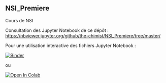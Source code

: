 ## NSI_Premiere
Cours de NSI

Consultation des Jupyter Notebook de ce dépôt :
https://nbviewer.jupyter.org/github/the-chimist/NSI_Premiere/tree/master/

Pour une utilisation interactive des fichiers Jupyter Notebook :

[![Binder](https://mybinder.org/badge_logo.svg)](https://mybinder.org/v2/gh/the-chimist/NSI_Premiere/master)

ou

[![Open In Colab](https://colab.research.google.com/assets/colab-badge.svg)](https://colab.research.google.com/github/the-chimist/NSI_Premiere/blob/master/)

